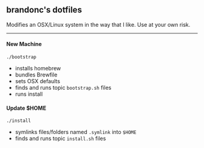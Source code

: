 ## brandonc's dotfiles
Modifies an OSX/Linux system in the way that I like. Use at your own risk.

---

#### New Machine

```
./bootstrap
```

- installs homebrew
- bundles Brewfile
- sets OSX defaults
- finds and runs topic `bootstrap.sh` files
- runs install

#### Update $HOME

```
./install
```

- symlinks files/folders named `.symlink` into `$HOME`
- finds and runs topic `install.sh` files

